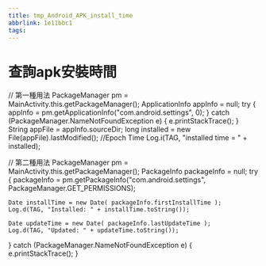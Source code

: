 ```yaml
---
title: tmp_Android_APK_install_time
abbrlink: 1e11bbc1
tags:
---
```

查詢apk安裝時間
===

// 第一種用法
PackageManager pm = MainActivity.this.getPackageManager();
ApplicationInfo appInfo = null;
try {
    appInfo = pm.getApplicationInfo("com.android.settings", 0);
} catch (PackageManager.NameNotFoundException e) {
    e.printStackTrace();
}
String appFile = appInfo.sourceDir;
long installed = new File(appFile).lastModified(); //Epoch Time
Log.i(TAG, "installed time = " + installed);

// 第二種用法
PackageManager pm = MainActivity.this.getPackageManager();
PackageInfo packageInfo = null;
try {
    packageInfo = pm.getPackageInfo("com.android.settings", PackageManager.GET_PERMISSIONS);

    Date installTime = new Date( packageInfo.firstInstallTime );
    Log.d(TAG, "Installed: " + installTime.toString());

    Date updateTime = new Date( packageInfo.lastUpdateTime );
    Log.d(TAG, "Updated: " + updateTime.toString());
} catch (PackageManager.NameNotFoundException e) {
    e.printStackTrace();
}